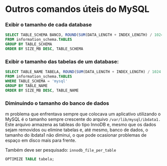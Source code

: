 # Outros comandos úteis do MySQL

### Exibir o tamanho de cada database

```sql
SELECT TABLE_SCHEMA BANCO, ROUND(SUM(DATA_LENGTH + INDEX_LENGTH) / 1024 / 1024, 2) SIZE_MB, ROUND(SUM(DATA_LENGTH + INDEX_LENGTH) / 1024 / 1024 / 1024, 2) SIZE_GB
FROM information_schema.TABLES
GROUP BY TABLE_SCHEMA
ORDER BY SIZE_MB DESC, TABLE_SCHEMA
```

### Exibir o tamanho das tabelas de um database:

```sql
SELECT TABLE_NAME TABELA, ROUND(SUM(DATA_LENGTH + INDEX_LENGTH) / 1024 / 1024, 2) SIZE_MB, ROUND(SUM(DATA_LENGTH + INDEX_LENGTH) / 1024 / 1024 / 1024, 2) SIZE_GB
FROM information_schema.TABLES
WHERE TABLE_SCHEMA = 'mysql'
GROUP BY TABLE_NAME
ORDER BY SIZE_MB DESC, TABLE_NAME
```

### Diminuindo o tamanho do banco de dados

m problema que enfrentava sempre que colocava um aplicativo utilizando o MySQL é o tamanho sempre crescente do arquivo
`/var/lib/mysql/ibdata1.` Este arquivo armazena as tableas do tipo InnoDB e, mesmo que os dados sejam removidos ou elimine
tabelas e, até mesmo, banco de dados, o tamanho do ibdata1 não diminui,
o que pode ocasionar problemas de espaço em disco mais para frente.

Também deve ser pesquisado: `innodb_file_per_table`

```sql
OPTIMIZE TABLE tabela;
```